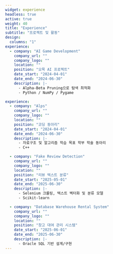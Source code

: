 ```yaml
---
widget: experience
headless: true
active: true
weight: 40
title: "Experience"
subtitle: "프로젝트 및 활동"
design:
  columns: "1"
experience:
  - company: "AI Game Development"
    company_url: ""
    company_logo: ""
    location: ""
    position: "오목 AI 프로젝트"
    date_start: "2024-04-01"
    date_end: "2024-06-30"
    description: |-
      - Alpha-Beta Pruning으로 탐색 최적화
      - Python / NumPy / Pygame

experience:
  - company: "Alps"
    company_url: ""
    company_logo: ""
    location: ""
    position: "코딩 동아리"
    date_start: "2024-04-01"
    date_end: "2024-06-30"
    description: |-
      - 자료구조 및 알고리즘 학습 목표 학부 학술 동아리
      - C++

  - company: "Fake Review Detection"
    company_url: ""
    company_logo: ""
    location: ""
    position: "리뷰 텍스트 분류"
    date_start: "2025-05-01"
    date_end: "2025-06-30"
    description: |-
      - Selenium 크롤링, 텍스트 벡터화 및 분류 모델
      - Scikit-learn

  - company: "Database Warehouse Rental System"
    company_url: ""
    company_logo: ""
    location: ""
    position: "창고 대여 관리 시스템"
    date_start: "2025-06-01"
    date_end: "2025-06-30"
    description: |-
      - Oracle SQL 기반 설계/구현
---
```

